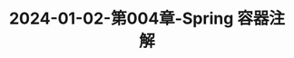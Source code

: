 ---
layout: post
title: 2024-01-02-第004章-Spring 容器注解
categories: [Spring]
description: 
keywords: Spring 容器注解.md
mermaid: false
sequence: false
flow: false
mathjax: false
mindmap: false
mindmap2: false
---